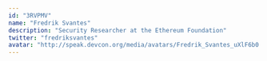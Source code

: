 ```yaml
---
id: "3RVPMV"
name: "Fredrik Svantes"
description: "Security Researcher at the Ethereum Foundation"
twitter: "fredriksvantes"
avatar: "http://speak.devcon.org/media/avatars/Fredrik_Svantes_uXlF6b0.jpeg"
---
```

